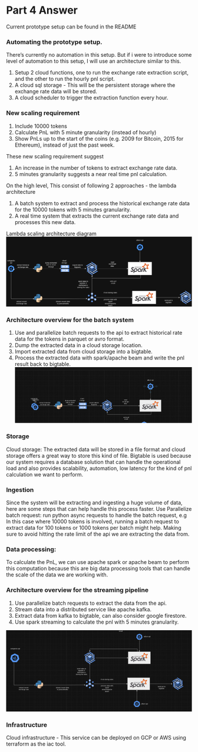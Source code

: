 # Part 4 Answer

Current prototype setup can be found in the README


### Automating the prototype setup.
There’s currently no automation in this setup. But if i were to introduce some level of automation to this setup, I will use an architecture similar to this.

1. Setup 2 cloud functions, one to run the exchange rate extraction script, and the other to run the hourly pnl script.
2. A cloud sql storage - This will be the persistent storage where the exchange rate data will be stored.
3. A cloud scheduler to trigger the extraction function every hour.


### New scaling requirement
1. Include 10000 tokens 
2. Calculate PnL with 5 minute granularity (instead of hourly) 
3. Show PnLs up to the start of the coins (e.g. 2009 for Bitcoin, 2015 for Ethereum), instead of just the past week.

These new scaling requirement suggest
1. An increase in the number of tokens to extract exchange rate data.
2. 5 minutes granularity suggests a near real time pnl calculation.


On the high level, This consist of following 2 approaches - the lambda architecture
1. A batch system to extract and process the historical exchange rate data for the 10000 tokens with 5 minutes granularity. 
2. A real time system that extracts the current exchange rate data and processes this new data.

Lambda scaling architecture diagram
![lambda](scale.drawio.png)


### Architecture overview for the batch system
1. Use and parallelize batch requests to the api to extract historical rate data for the tokens in parquet or avro format.
2. Dump the extracted data in a cloud storage location.
3. Import extracted data from cloud storage into a bigtable.
4. Process the extracted data with spark/apache beam and write the pnl result back to bigtable.
![batch](batch.png)

### Storage
Cloud storage: The extracted data will be stored in a file format and cloud storage offers a great way to store this kind of file.
Bigtable is used because our system requires a database solution that can handle the operational load and also provides scalability, automation, low latency for the kind of pnl calculation we want to perform.

### Ingestion
Since the system will be extracting and ingesting a huge volume of data, here are some steps that can help handle this process faster.
Use Parallelize batch request: run python async requests to handle the batch request, e.g In this case where 10000 tokens is involved, running a batch request to extract data for 100 tokens or 1000 tokens per batch might help. Making sure to avoid hitting the rate limit of the api we are extracting the data from.

### Data processing:
To calculate the PnL, we can use apache spark or apache beam to perform this computation because this are big data processing tools that can handle the scale of the data we are working with.


### Architecture overview for the streaming pipeline
1. Use parallelize batch requests to extract the data from the api.
2. Stream data into a distributed service like apache kafka.
3. Extract data from kafka to bigtable, can also consider google firestore.
4. Use spark streaming to calculate the pnl with 5 minutes granularity.

![streaming](streaming.png)

### Infrastructure
Cloud infrastructure - This service can be deployed on GCP or AWS using terraform as the iac tool.